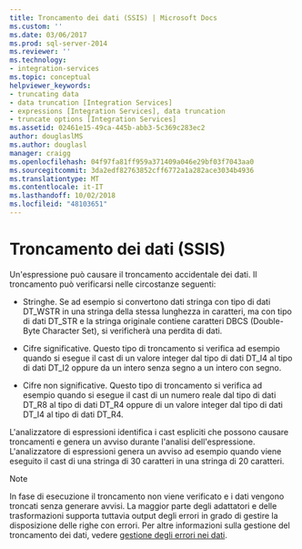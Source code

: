 ```yaml
---
title: Troncamento dei dati (SSIS) | Microsoft Docs
ms.custom: ''
ms.date: 03/06/2017
ms.prod: sql-server-2014
ms.reviewer: ''
ms.technology:
- integration-services
ms.topic: conceptual
helpviewer_keywords:
- truncating data
- data truncation [Integration Services]
- expressions [Integration Services], data truncation
- truncate options [Integration Services]
ms.assetid: 02461e15-49ca-445b-abb3-5c369c283ec2
author: douglaslMS
ms.author: douglasl
manager: craigg
ms.openlocfilehash: 04f97fa81ff959a371409a046e29bf03f7043aa0
ms.sourcegitcommit: 3da2edf82763852cff6772a1a282ace3034b4936
ms.translationtype: MT
ms.contentlocale: it-IT
ms.lasthandoff: 10/02/2018
ms.locfileid: "48103651"
---
```

# <a name="data-truncation-ssis"></a>Troncamento dei dati (SSIS)
  Un'espressione può causare il troncamento accidentale dei dati. Il troncamento può verificarsi nelle circostanze seguenti:  
  
-   Stringhe. Se ad esempio si convertono dati stringa con tipo di dati DT_WSTR in una stringa della stessa lunghezza in caratteri, ma con tipo di dati DT_STR e la stringa originale contiene caratteri DBCS (Double-Byte Character Set), si verificherà una perdita di dati.  
  
-   Cifre significative. Questo tipo di troncamento si verifica ad esempio quando si esegue il cast di un valore integer dal tipo di dati DT_I4 al tipo di dati DT_I2 oppure da un intero senza segno a un intero con segno.  
  
-   Cifre non significative. Questo tipo di troncamento si verifica ad esempio quando si esegue il cast di un numero reale dal tipo di dati DT_R8 al tipo di dati DT_R4 oppure di un valore integer dal tipo di dati DT_I4 al tipo di dati DT_R4.  
  
 L'analizzatore di espressioni identifica i cast espliciti che possono causare troncamenti e genera un avviso durante l'analisi dell'espressione. L'analizzatore di espressioni genera un avviso ad esempio quando viene eseguito il cast di una stringa di 30 caratteri in una stringa di 20 caratteri.  
  
> [!NOTE]  
>  In fase di esecuzione il troncamento non viene verificato e i dati vengono troncati senza generare avvisi. La maggior parte degli adattatori e delle trasformazioni supporta tuttavia output degli errori in grado di gestire la disposizione delle righe con errori. Per altre informazioni sulla gestione del troncamento dei dati, vedere [gestione degli errori nei dati](../data-flow/error-handling-in-data.md).  
  
  
